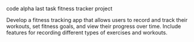 code alpha last task fitness tracker project 

Develop a fitness tracking app that allows users to
record and track their workouts, set fitness goals, and
view their progress over time. Include features for
recording different types of exercises and workouts.

